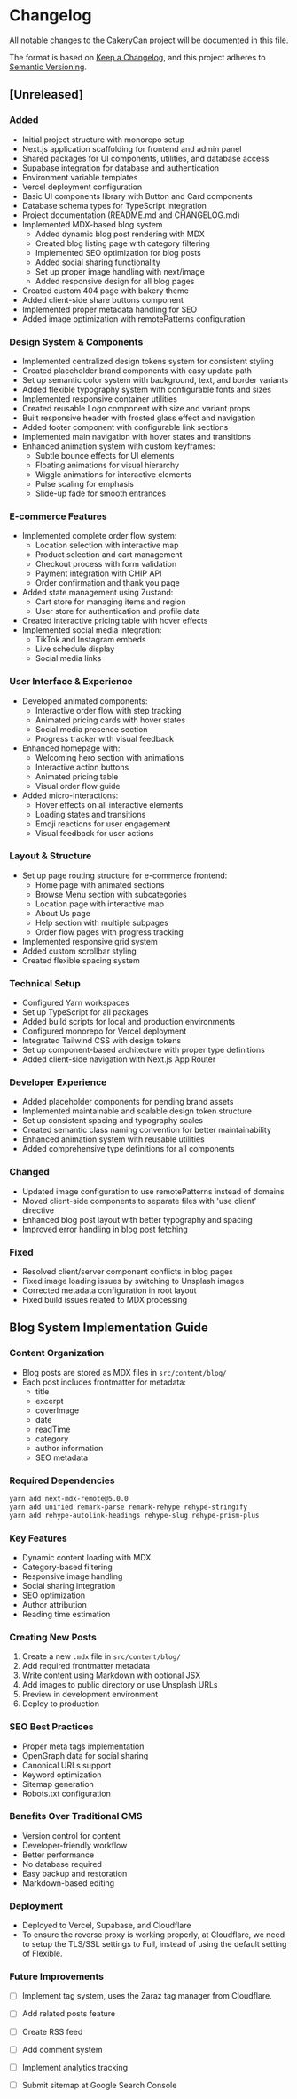 # Changelog

All notable changes to the CakeryCan project will be documented in this file.

The format is based on [Keep a Changelog](https://keepachangelog.com/en/1.0.0/),
and this project adheres to [Semantic Versioning](https://semver.org/spec/v2.0.0.html).

## [Unreleased]

### Added
- Initial project structure with monorepo setup
- Next.js application scaffolding for frontend and admin panel
- Shared packages for UI components, utilities, and database access
- Supabase integration for database and authentication
- Environment variable templates
- Vercel deployment configuration
- Basic UI components library with Button and Card components
- Database schema types for TypeScript integration
- Project documentation (README.md and CHANGELOG.md)
- Implemented MDX-based blog system
  - Added dynamic blog post rendering with MDX
  - Created blog listing page with category filtering
  - Implemented SEO optimization for blog posts
  - Added social sharing functionality
  - Set up proper image handling with next/image
  - Added responsive design for all blog pages
- Created custom 404 page with bakery theme
- Added client-side share buttons component
- Implemented proper metadata handling for SEO
- Added image optimization with remotePatterns configuration

### Design System & Components
- Implemented centralized design tokens system for consistent styling
- Created placeholder brand components with easy update path
- Set up semantic color system with background, text, and border variants
- Added flexible typography system with configurable fonts and sizes
- Implemented responsive container utilities
- Created reusable Logo component with size and variant props
- Built responsive header with frosted glass effect and navigation
- Added footer component with configurable link sections
- Implemented main navigation with hover states and transitions
- Enhanced animation system with custom keyframes:
  - Subtle bounce effects for UI elements
  - Floating animations for visual hierarchy
  - Wiggle animations for interactive elements
  - Pulse scaling for emphasis
  - Slide-up fade for smooth entrances

### E-commerce Features
- Implemented complete order flow system:
  - Location selection with interactive map
  - Product selection and cart management
  - Checkout process with form validation
  - Payment integration with CHIP API
  - Order confirmation and thank you page
- Added state management using Zustand:
  - Cart store for managing items and region
  - User store for authentication and profile data
- Created interactive pricing table with hover effects
- Implemented social media integration:
  - TikTok and Instagram embeds
  - Live schedule display
  - Social media links

### User Interface & Experience
- Developed animated components:
  - Interactive order flow with step tracking
  - Animated pricing cards with hover states
  - Social media presence section
  - Progress tracker with visual feedback
- Enhanced homepage with:
  - Welcoming hero section with animations
  - Interactive action buttons
  - Animated pricing table
  - Visual order flow guide
- Added micro-interactions:
  - Hover effects on all interactive elements
  - Loading states and transitions
  - Emoji reactions for user engagement
  - Visual feedback for user actions

### Layout & Structure
- Set up page routing structure for e-commerce frontend:
  - Home page with animated sections
  - Browse Menu section with subcategories
  - Location page with interactive map
  - About Us page
  - Help section with multiple subpages
  - Order flow pages with progress tracking
- Implemented responsive grid system
- Added custom scrollbar styling
- Created flexible spacing system

### Technical Setup
- Configured Yarn workspaces
- Set up TypeScript for all packages
- Added build scripts for local and production environments
- Configured monorepo for Vercel deployment
- Integrated Tailwind CSS with design tokens
- Set up component-based architecture with proper type definitions
- Added client-side navigation with Next.js App Router

### Developer Experience
- Added placeholder components for pending brand assets
- Implemented maintainable and scalable design token structure
- Set up consistent spacing and typography scales
- Created semantic class naming convention for better maintainability
- Enhanced animation system with reusable utilities
- Added comprehensive type definitions for all components

### Changed
- Updated image configuration to use remotePatterns instead of domains
- Moved client-side components to separate files with 'use client' directive
- Enhanced blog post layout with better typography and spacing
- Improved error handling in blog post fetching

### Fixed
- Resolved client/server component conflicts in blog pages
- Fixed image loading issues by switching to Unsplash images
- Corrected metadata configuration in root layout
- Fixed build issues related to MDX processing

## Blog System Implementation Guide

### Content Organization
- Blog posts are stored as MDX files in `src/content/blog/`
- Each post includes frontmatter for metadata:
  - title
  - excerpt
  - coverImage
  - date
  - readTime
  - category
  - author information
  - SEO metadata

### Required Dependencies
```bash
yarn add next-mdx-remote@5.0.0
yarn add unified remark-parse remark-rehype rehype-stringify
yarn add rehype-autolink-headings rehype-slug rehype-prism-plus
```

### Key Features
- Dynamic content loading with MDX
- Category-based filtering
- Responsive image handling
- Social sharing integration
- SEO optimization
- Author attribution
- Reading time estimation

### Creating New Posts
1. Create a new `.mdx` file in `src/content/blog/`
2. Add required frontmatter metadata
3. Write content using Markdown with optional JSX
4. Add images to public directory or use Unsplash URLs
5. Preview in development environment
6. Deploy to production

### SEO Best Practices
- Proper meta tags implementation
- OpenGraph data for social sharing
- Canonical URLs support
- Keyword optimization
- Sitemap generation
- Robots.txt configuration

### Benefits Over Traditional CMS
- Version control for content
- Developer-friendly workflow
- Better performance
- No database required
- Easy backup and restoration
- Markdown-based editing

### Deployment
- Deployed to Vercel, Supabase, and Cloudflare
- To ensure the reverse proxy is working properly, at Cloudflare, we need to setup the TLS/SSL settings to Full, instead of using the default setting of Flexible.


### Future Improvements
- [ ] Implement tag system, uses the Zaraz tag manager from Cloudflare.
- [ ] Add related posts feature
- [ ] Create RSS feed
- [ ] Add comment system
- [ ] Implement analytics tracking
- [ ] Submit sitemap at Google Search Console


